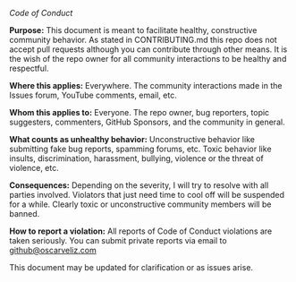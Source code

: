 *Code of Conduct*

**Purpose:**
This document is meant to facilitate healthy, constructive community behavior. As stated in CONTRIBUTING.md this repo does not accept pull requests although you can contribute through other means. It is the wish of the repo owner for all community interactions to be healthy and respectful.

**Where this applies:**
Everywhere. The community interactions made in the Issues forum, YouTube comments, email, etc.

**Whom this applies to:**
Everyone. The repo owner, bug reporters, topic suggesters, commenters, GitHub Sponsors, and the community in general.

**What counts as unhealthy behavior:**
Unconstructive behavior like submitting fake bug reports, spamming forums, etc. Toxic behavior like insults, discrimination, harassment, bullying, violence or the threat of violence, etc.

**Consequences:**
Depending on the severity, I will try to resolve with all parties involved. Violators that just need time to cool off will be suspended for a while. Clearly toxic or unconstructive community members will be banned.

**How to report a violation:**
All reports of Code of Conduct violations are taken seriously. You can submit private reports via email to github@oscarveliz.com

This document may be updated for clarification or as issues arise. 
